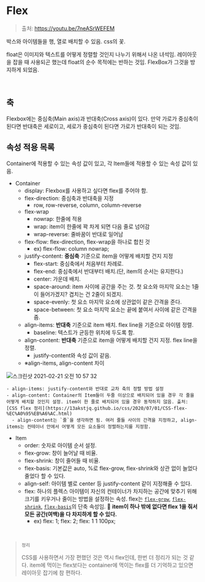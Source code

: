 # Flex

> 출처: https://youtu.be/7neASrWEFEM

박스와 아이템들을 행, 열로 배치할 수 있음. css의 꽃.

float은 이미지와 텍스트를 어떻게 정렬할 것인지 나누기 위해서 나온 녀석임. 레이아웃을 잡을 때 사용되곤 했는데 float의 순수 목적에는 반하는 것임. FlexBox가 그것을 방지하게 되었음.

<br/>

## 축

Flexbox에는 중심축(Main axis)과 반대축(Cross axis)이 있다. 만약 가로가 중심축이 된다면 반대축은 세로이고, 세로가 중심축이 된다면 가로가 반대축이 되는 것임.

## 속성 적용 목록

Container에 적용할 수 있는 속성 값이 있고, 각 Item들에 적용할 수 있는 속성 값이 있음.

- Container
  - display: Flexbox를 사용하고 싶다면 flex를 주어야 함.
  - flex-direction: 중심축과 반대축을 지정
    - row, row-reverse, column, column-reverse
  - flex-wrap
    - nowrap: 한줄에 적용
    - wrap: item이 한줄에 꽉 차게 되면 다음 줄로 넘어감
    - wrap-reverse: 줄바꿈이 반대로 일어남
  - flex-flow: flex-direction, flex-wrap을 하나로 합친 것
    - ex) flex-flow: column nowrap;
  - justify-content: **중심축** 기준으로 item을 어떻게 배치할 건지 지정
    - flex-start: 중심축에서 처음부터 차례로.
    - flex-end: 중심축에서 반대부터 배치.(단, item의 순서는 유지한다.)
    - center: 가운데 배치.
    - space-around: item 사이에 공간을 주는 것. 첫 요소와 마지막 요소는 1줄이 들어가겠지? 겹치는 건 2줄이 되겠지.
    - space-evenly: 첫 요소 마지막 요소에 상관없이 같은 간격을 준다.
    - space-between: 첫 요소 마지막 요소는 끝에 붙여서 사이에 같은 간격을 줌.
  - align-items: **반대축** 기준으로 item 배치. flex line을 기준으로 아이템 정렬.
    - baseline: 텍스트가 균등한 위치에 두도록 함.
  - align-content: **반대축** 기준으로 item을 어떻게 배치할 건지 지정. flex line을 정렬.
    - justify-content와 속성 값이 같음.
  - ※align-items, align-content 차이

![스크린샷 2021-02-21 오전 10 57 32](https://user-images.githubusercontent.com/59427983/108613276-a7111200-7433-11eb-80ca-379b3cd5289a.png)

    - align-items: justify-content와 반대로 교차 축의 정렬 방법 설정
    - align-content: Container의 Item들이 두줄 이상으로 배치되어 있을 경우 각 줄을 어떻게 배치할 것인지 설정. item이 한 줄로 배치되어 있을 경우 동작하지 않음. 출처: [CSS flex 정리](https://13akstjq.github.io/css/2020/07/01/CSS-flex-%EC%A0%95%EB%A6%AC.html)
      - align-content는 `줄`을 생각하면 됨. 여러 줄들 사이의 간격을 지정하고, align-items는 컨테이너 안에서 어떻게 모든 요소들이 정렬하는지를 지정함.
- Item
  - order: 숫자로 아이템 순서 설정.
  - flex-grow: 창이 늘어날 때 비율.
  - flex-shrink: 창이 줄어들 때 비율.
  - flex-basis: 기본값은 auto, %로 flex-grow, flex-shrink와 상관 없이 늘었다 줄었다 할 수 있다.
  - align-self: 아이템 별로 center 등 justify-content 같이 지정해줄 수 있다.
  - flex: 하나의 플렉스 아이템이 자신의 컨테이너가 차지하는 공간에 맞추기 위해 크기를 키우거나 줄이는 방법을 설정하는 속성. flex는 [`flex-grow`](https://developer.mozilla.org/ko/docs/Web/CSS/flex-grow), [`flex-shrink`](https://developer.mozilla.org/ko/docs/Web/CSS/flex-shrink), [`flex-basis`](https://developer.mozilla.org/ko/docs/Web/CSS/flex-basis)의 단축 속성임. 📌 **item이 하나 밖에 없다면 flex 1을 줘서 모든 공간(여백)을 다 차지하게 할 수 있다.**
    - ex) flex: 1; flex: 2; flex: 1 1 100px;

<br/>

> `정리`
>
> CSS를 사용하면서 가장 편했던 것은 역시 flex인데, 한번 더 정리가 되는 것 같다. item에 먹이는 flex보다는 container에 먹이는 flex를 더 기억하고 있으면 레이아웃 잡기에 참 편하다.
